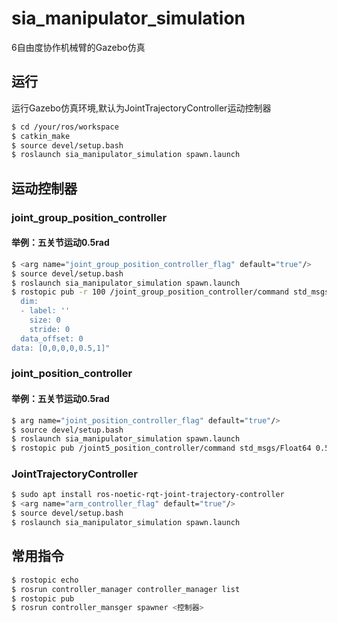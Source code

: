 # sia_manipulator_simulation

6自由度协作机械臂的Gazebo仿真


## 运行

运行Gazebo仿真环境,默认为JointTrajectoryController运动控制器

```bash
$ cd /your/ros/workspace
$ catkin_make
$ source devel/setup.bash
$ roslaunch sia_manipulator_simulation spawn.launch

```
## 运动控制器
### joint_group_position_controller  
#### 举例：五关节运动0.5rad
```bash
$ <arg name="joint_group_position_controller_flag" default="true"/>
$ source devel/setup.bash
$ roslaunch sia_manipulator_simulation spawn.launch
$ rostopic pub -r 100 /joint_group_position_controller/command std_msgs/Float64MultiArray "layout:
  dim:
  - label: ''
    size: 0
    stride: 0
  data_offset: 0
data: [0,0,0,0,0.5,1]" 

```
### joint_position_controller  
#### 举例：五关节运动0.5rad
```bash
$ arg name="joint_position_controller_flag" default="true"/>
$ source devel/setup.bash
$ roslaunch sia_manipulator_simulation spawn.launch
$ rostopic pub /joint5_position_controller/command std_msgs/Float64 0.5

```
### JointTrajectoryController  
```bash
$ sudo apt install ros-noetic-rqt-joint-trajectory-controller
$ <arg name="arm_controller_flag" default="true"/>
$ source devel/setup.bash
$ roslaunch sia_manipulator_simulation spawn.launch

```
## 常用指令
```bash
$ rostopic echo
$ rosrun controller_manager controller_manager list
$ rostopic pub
$ rosrun controller_mansger spawner <控制器>

```